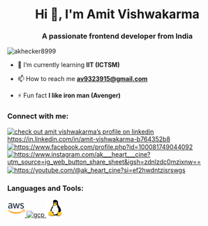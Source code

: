 <h1 align="center">Hi 👋, I'm Amit Vishwakarma</h1>
<h3 align="center">A passionate frontend developer from India</h3>
<Image="right" alt="coding" width="400" src="https://images.app.goo.gl/amoGQ7xCgK8F3D9F6"

<p align="left"> 
  <img src="https://komarev.com/ghpvc/?username=akhecker8999&label=Profile%20views&color=0e75b6&style=flat" alt="akhecker8999" />
</p>

- 🌱 I’m currently learning **IIT (ICTSM)**

- 📫 How to reach me **av9323915@gmail.com**

- ⚡ Fun fact **I like iron man (Avenger)**

<h3 align="left">Connect with me:</h3>
<p align="left">
<a href="https://linkedin.com/in/check out amit vishwakarma’s profile on linkedin https://in.linkedin.com/in/amit-vishwakarma-b764352b8" target="blank"><img align="center" src="https://raw.githubusercontent.com/rahuldkjain/github-profile-readme-generator/master/src/images/icons/Social/linked-in-alt.svg" alt="check out amit vishwakarma’s profile on linkedin https://in.linkedin.com/in/amit-vishwakarma-b764352b8" height="30" width="40" /></a>
<a href="https://fb.com/https://www.facebook.com/profile.php?id=100081749044092" target="blank"><img align="center" src="https://raw.githubusercontent.com/rahuldkjain/github-profile-readme-generator/master/src/images/icons/Social/facebook.svg" alt="https://www.facebook.com/profile.php?id=100081749044092" height="30" width="40" /></a>
<a href="https://instagram.com/https://www.instagram.com/ak___heart___cine?utm_source=ig_web_button_share_sheet&igsh=zdnlzdc0mzixnw==" target="blank"><img align="center" src="https://raw.githubusercontent.com/rahuldkjain/github-profile-readme-generator/master/src/images/icons/Social/instagram.svg" alt="https://www.instagram.com/ak___heart___cine?utm_source=ig_web_button_share_sheet&igsh=zdnlzdc0mzixnw==" height="30" width="40" /></a>
<a href="https://www.youtube.com/c/https://youtube.com/@ak_heart_cine?si=ef2hwdntzisrswgs" target="blank"><img align="center" src="https://raw.githubusercontent.com/rahuldkjain/github-profile-readme-generator/master/src/images/icons/Social/youtube.svg" alt="https://youtube.com/@ak_heart_cine?si=ef2hwdntzisrswgs" height="30" width="40" /></a>
</p>

<h3 align="left">Languages and Tools:</h3>
<p align="left"> <a href="https://aws.amazon.com" target="_blank" rel="noreferrer"> <img src="https://raw.githubusercontent.com/devicons/devicon/master/icons/amazonwebservices/amazonwebservices-original-wordmark.svg" alt="aws" width="40" height="40"/> </a> <a href="https://cloud.google.com" target="_blank" rel="noreferrer"> <img src="https://www.vectorlogo.zone/logos/google_cloud/google_cloud-icon.svg" alt="gcp" width="40" height="40"/> </a> <a href="https://www.linux.org/" target="_blank" rel="noreferrer"> <img src="https://raw.githubusercontent.com/devicons/devicon/master/icons/linux/linux-original.svg" alt="linux" width="40" height="40"/> </a> </p>

